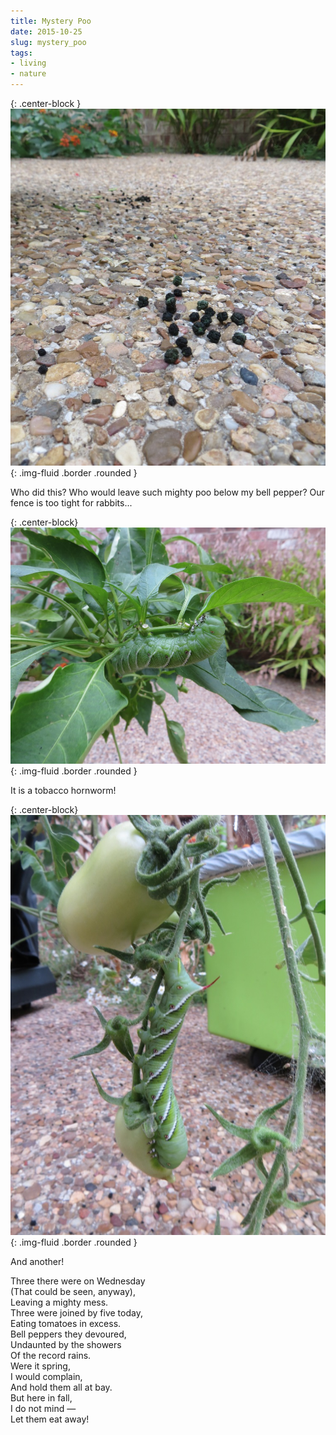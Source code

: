 ```yaml
---
title: Mystery Poo
date: 2015-10-25
slug: mystery_poo
tags:
- living
- nature
---
```


{: .center-block }
![photo of caterpillar poop](/images/hornworm1.jpg){: .img-fluid .border .rounded }

Who did this? Who would leave such mighty poo below my bell pepper? Our fence is too tight for rabbits...

<!-- truncate -->

{: .center-block}
![photo of tobacco hornworm](/images/hornworm2.jpg){: .img-fluid .border .rounded }

It is a tobacco hornworm!

{: .center-block}
![photo of tobacco hornworm, 2](/images/hornworm3.jpg){: .img-fluid .border .rounded }

And another!

Three there were on Wednesday<br>
(That could be seen, anyway),<br>
Leaving a mighty mess.<br>
Three were joined by five today,<br>
Eating tomatoes in excess.<br>
Bell peppers they devoured,<br>
Undaunted by the showers<br>
Of the record rains.<br>
Were it spring,<br>
I would complain,<br>
And hold them all at bay.<br>
But here in fall,<br>
I do not mind &mdash;<br>
Let them eat away!<br>
